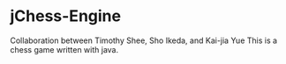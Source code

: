 # jChess-Engine
Collaboration between Timothy Shee, Sho Ikeda, and Kai-jia Yue
This is a chess game written with java.
